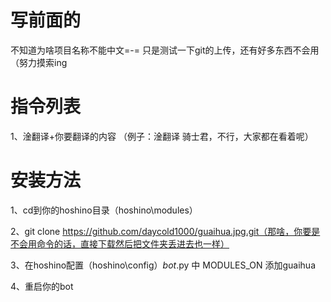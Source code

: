 # 写前面的
不知道为啥项目名称不能中文=-=
只是测试一下git的上传，还有好多东西不会用（努力摸索ing

# 指令列表
1、淦翻译+你要翻译的内容  （例子：淦翻译 骑士君，不行，大家都在看着呢）

# 安装方法
1、cd到你的hoshino目录（hoshino\modules）

2、git clone https://github.com/daycold1000/guaihua.jpg.git（那啥，你要是不会用命令的话，直接下载然后把文件夹丢进去也一样）

3、在hoshino配置（hoshino\config）_bot_.py 中 MODULES_ON 添加guaihua

4、重启你的bot